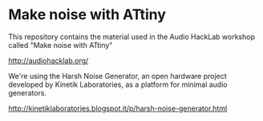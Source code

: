 # Make noise with ATtiny

This repository contains the material used in 
the Audio HackLab workshop called
"Make noise with ATtiny"

http://audiohacklab.org/



We're using the Harsh Noise Generator, an open hardware project
developed by Kinetik Laboratories, as a platform for minimal audio generators.

http://kinetiklaboratories.blogspot.it/p/harsh-noise-generator.html

